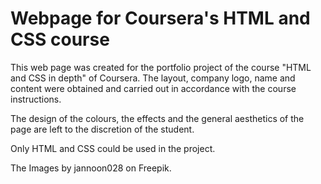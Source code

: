 # Webpage for Coursera's HTML and CSS course

This web page was created for the portfolio project of the course "HTML and CSS in depth" of Coursera. The layout, company logo, name and content were obtained and carried out in accordance with the course instructions.

The design of the colours, the effects and the general aesthetics of the page are left to the discretion of the student.

Only HTML and CSS could be used in the project.

The Images by jannoon028 on Freepik.
